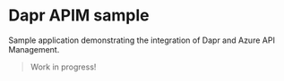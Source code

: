 # Dapr APIM sample

Sample application demonstrating the integration of Dapr and Azure API Management.

> Work in progress!